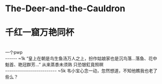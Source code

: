 # The-Deer-and-the-Cauldron
千红一窟万艳同杯<br>
==============
<br>
一个pwp<br>
------
        ~1k   “皇上在朝是鸟生鱼汤万人之上，扮作姑娘家也是沉鸟落...落鱼、花中魁首、艳冠群芳...”
从来蒸黍未须熟 只恐银釭竟照暝<br>
--------------------------
        ~5k   韦小宝心念一动，忽然想道，不知他瞧我也老了些么？
